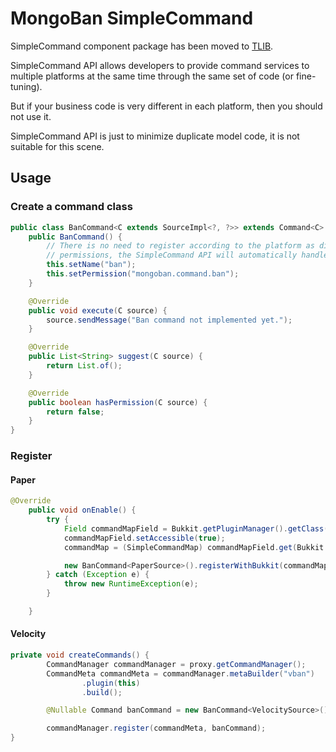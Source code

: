 # MongoBan SimpleCommand
SimpleCommand component package has been moved to [TLIB](https://github.com/404Setup/t-base).

SimpleCommand API allows developers to provide command services to multiple platforms 
at the same time through the same set of code (or fine-tuning).

But if your business code is very different in each platform, then you should not use it. 

SimpleCommand API is just to minimize duplicate model code, it is not suitable for this scene.

## Usage

### Create a command class
```java
public class BanCommand<C extends SourceImpl<?, ?>> extends Command<C> {
    public BanCommand() {
        // There is no need to register according to the platform as different names and different 
        // permissions, the SimpleCommand API will automatically handle it.
        this.setName("ban");
        this.setPermission("mongoban.command.ban");
    }

    @Override
    public void execute(C source) {
        source.sendMessage("Ban command not implemented yet.");
    }

    @Override
    public List<String> suggest(C source) {
        return List.of();
    }

    @Override
    public boolean hasPermission(C source) {
        return false;
    }
}
```

### Register
#### Paper
```java
@Override
    public void onEnable() {
        try {
            Field commandMapField = Bukkit.getPluginManager().getClass().getDeclaredField("commandMap");
            commandMapField.setAccessible(true);
            commandMap = (SimpleCommandMap) commandMapField.get(Bukkit.getPluginManager());

            new BanCommand<PaperSource>().registerWithBukkit(commandMap, "mongoban");
        } catch (Exception e) {
            throw new RuntimeException(e);
        }

    }
```

#### Velocity
```java
private void createCommands() {
        CommandManager commandManager = proxy.getCommandManager();
        CommandMeta commandMeta = commandManager.metaBuilder("vban")
                .plugin(this)
                .build();

        @Nullable Command banCommand = new BanCommand<VelocitySource>().unwrapVelocity();

        commandManager.register(commandMeta, banCommand);
}
```